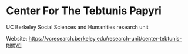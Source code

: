 # Center For The Tebtunis Papyri
UC Berkeley Social Sciences and Humanities research unit

Website: https://vcresearch.berkeley.edu/research-unit/center-tebtunis-papyri
